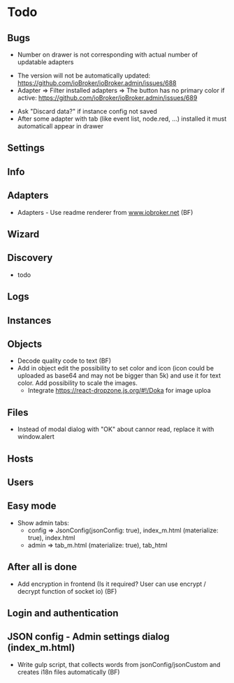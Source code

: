 # Todo
 <!-- - Move logout button to menu . Always last and not orderable -->
## Bugs
<!-- - No restart after system settings changed. (At least after the language changed it must be reloaded) -->
- Number on drawer is not corresponding with actual number of updatable adapters
<!-- - Tooltips: https://github.com/ioBroker/ioBroker.admin/issues/687 -->
- The version will not be automatically updated: https://github.com/ioBroker/ioBroker.admin/issues/688
- Adapter => Filter installed adapters => The button has no primary color if active: https://github.com/ioBroker/ioBroker.admin/issues/689
<!-- - Update log level if changed: https://github.com/ioBroker/ioBroker.admin/issues/690 -->
- Ask "Discard data?" if instance config not saved
- After some adapter with tab (like event list, node.red, ...) installed it must automaticall appear in drawer

## Settings
  
## Info

## Adapters
- Adapters - Use readme renderer from www.iobroker.net (BF)

## Wizard
<!-- - Theme switcher -->

## Discovery
- todo

## Logs
<!-- - Redesign - very much space for nothing -->
<!-- - PID hide/show, default hidden -->

## Instances

## Objects
- Decode quality code to text (BF)
- Add in object edit the possibility to set color and icon (icon could be uploaded as base64 and may not be bigger than 5k) and use it for text color. Add possibility to scale the images.
  - Integrate https://react-dropzone.js.org/#!/Doka for image uploa

## Files
- Instead of modal dialog with "OK" about cannor read, replace it with window.alert  
## Hosts

## Users
## Easy mode
<!-- - Easy admin mode -->
<!-- - If not strict mode, show button back to admin -->
<!-- - By clicking on ioBroker logo => #easy -->
- Show admin tabs: 
   - config => JsonConfig(jsonConfig: true),  index_m.html (materialize: true), index.html
   - admin => tab_m.html (materialize: true), tab_html

## After all is done
- Add encryption in frontend (Is it required? User can use encrypt / decrypt function of socket io) (BF)

## Login and authentication

## JSON config - Admin settings dialog (index_m.html)
- Write gulp script, that collects words from jsonConfig/jsonCustom and creates i18n files automatically (BF)

